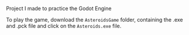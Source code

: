 Project I made to practice the Godot Engine

To play the game, download the `AsteroidsGame` folder, containing the .exe and .pck file and click on the `Asteroids.exe` file.
